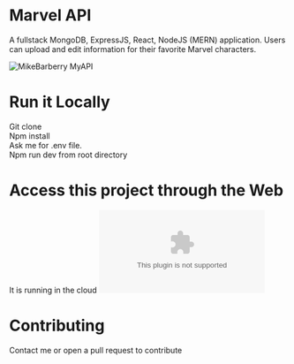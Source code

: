 # Marvel API
A fullstack MongoDB, ExpressJS, React, NodeJS (MERN) application. Users can upload and edit information for their favorite Marvel characters. 

![MikeBarberry MyAPI](https://i.imgur.com/1K4Xj67.png)

# Run it Locally 
Git clone <br>
Npm install <br>
Ask me for .env file. <br>
Npm run dev from root directory <br>

# Access this project through the Web
It is running in the cloud ![here](my-api-heroku-1.herokuapp.com)

# Contributing
Contact me or open a pull request to contribute 